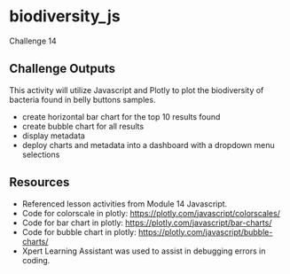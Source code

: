 # biodiversity_js
Challenge 14

## Challenge Outputs
This activity will utilize Javascript and Plotly to plot the biodiversity of bacteria found in belly buttons samples.
- create horizontal bar chart for the top 10 results found
- create bubble chart for all results
- display metadata
- deploy charts and metadata into a dashboard with a dropdown menu selections

## Resources
- Referenced lesson activities from Module 14 Javascript.
- Code for colorscale in plotly: https://plotly.com/javascript/colorscales/
- Code for bar chart in plotly: https://plotly.com/javascript/bar-charts/
- Code for bubble chart in plotly: https://plotly.com/javascript/bubble-charts/
- Xpert Learning Assistant was used to assist in debugging errors in coding.